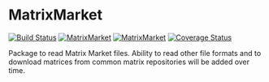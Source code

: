 # MatrixMarket

[![Build Status](https://travis-ci.org/JuliaSparse/MatrixMarket.jl.png?branch=master)](https://travis-ci.org/JuliaSparse/MatrixMarket.jl)
[![MatrixMarket](http://pkg.julialang.org/badges/MatrixMarket_release.svg)](http://pkg.julialang.org/?pkg=MatrixMarket&ver=release)
[![MatrixMarket](http://pkg.julialang.org/badges/MatrixMarket_nightly.svg)](http://pkg.julialang.org/?pkg=MatrixMarket&ver=nightly)
[![Coverage Status](https://img.shields.io/coveralls/JuliaSparse/MatrixMarket.jl.svg)](https://img.shields.io/coveralls/JuliaSparse/MatrixMarket.jl.svg)

Package to read Matrix Market files. Ability to read other file
formats and to download matrices from common matrix repositories will
be added over time.

